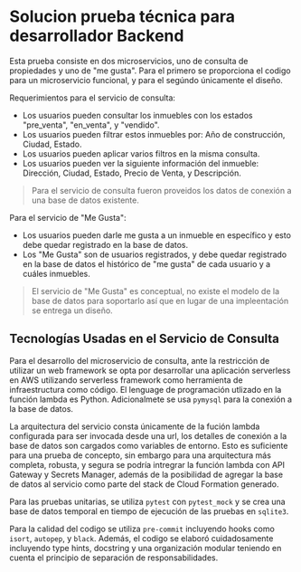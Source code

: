 #  Solucion prueba técnica para desarrollador Backend

Esta prueba consiste en dos microservicios, uno de consulta de propiedades y uno de "me gusta". Para el primero se proporciona el codigo para un microservicio funcional, y para el segúndo únicamente el diseño.

Requerimientos para el servicio de consulta:
- Los usuarios pueden consultar los inmuebles con los estados "pre_venta", "en_venta", y "vendido".
- Los usuarios pueden filtrar estos inmuebles por: Año de construcción, Ciudad, Estado.
- Los usuarios pueden aplicar varios filtros en la misma consulta.
- Los usuarios pueden ver la siguiente información del inmueble: Dirección, Ciudad, Estado, Precio de Venta, y Descripción.

> Para el servicio de consulta fueron proveidos los datos de conexión a una base de datos existente.

Para el servicio de "Me Gusta":
- Los usuarios pueden darle me gusta a un inmueble en específico y esto debe quedar registrado en la base de datos.
- Los "Me Gusta" son de usuarios registrados, y debe quedar registrado en la base de datos el histórico de "me gusta" de cada usuario y a cuáles inmuebles.

> El servicio de "Me Gusta" es conceptual, no existe el modelo de la base de datos para soportarlo así que en lugar de una impleentación se entrega un diseño.

## Tecnologías Usadas en el Servicio de Consulta

Para el desarrollo del microservicio de consulta, ante la restricción de utilizar un web framework se opta por desarrollar una aplicación serverless en AWS utilizando serverless framework como herramienta de infraestructura como código. El lenguage de programación utlizado en la función lambda es Python. Adicionalmete se usa `pymysql` para la conexión a la base de datos.

La arquitectura del servicio consta únicamente de la fución lambda configurada para ser invocada desde una url, los detalles de conexión a la base de datos son cargados como variables de entorno. Esto es suficiente para una prueba de concepto, sin embargo para una arquitectura más completa, robusta, y segura se podría intregrar la función lambda con API Gateway y Secrets Manager, además de la posibilidad de agregar la base de datos al servicio como parte del stack de Cloud Formation generado.

Para las pruebas unitarias, se utiliza `pytest` con `pytest_mock` y se crea una base de datos temporal en tiempo de ejecución de las pruebas en `sqlite3`.

Para la calidad del codigo se utiliza `pre-commit` incluyendo hooks como `isort`, `autopep`, y `black`. Además, el codigo se elaboró cuidadosamente incluyendo type hints, docstring y una organización modular teniendo en cuenta el principio de separación de responsabilidades.
